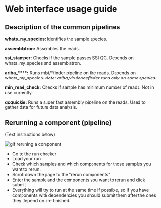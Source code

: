 # Web interface usage guide

## Description of the common pipelines

**whats_my_species:** Identifies the sample species.

**assemblatron:** Assembles the reads.

**ssi_stamper:** Checks if the sample passes SSI QC. Depends on
whats_my_species and assemblatron.

**ariba_\*\*\*\*:** Runs mlst/\*finder pipeline on the reads.
Depends on whats_my_species. *Note: ariba_virulencefinder runs only on some
species.*

**min_read_check:** Checks if sample has minimum number of reads.
Not in use currently.

**qcquickie:** Runs a super fast assembly pipeline on the reads. Used to gather
data for future data analysis.

## Rerunning a component (pipeline)

(Text instructions below)

![gif reruning a component](/_media/rerunning_component.gif)

- Go to the run checker
- Load your run
- Check which samples and which components for those samples you want to rerun.
- Scroll down the page to the "rerun components"
- Enter the sample and the components you want to rerun and click submit
- Everything will try to run at the same time if possible, so if you have 
  components with dependencies you should submit them after the ones they
  depend on are finished.